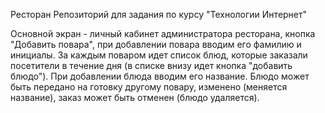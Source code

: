 Ресторан
Репозиторий для задания по курсу "Технологии Интернет"


Основной экран - личный кабинет администратора ресторана, кнопка "Добавить повара", при добавлении повара вводим его фамилию и инициалы. За каждым поваром идет список блюд, которые заказали посетители в течение дня (в списке внизу идет кнопка "добавить блюдо"). При добавлении блюда вводим его название. Блюдо может быть передано на готовку другому повару, изменено (меняется название), заказ может быть отменен (блюдо удаляется).

